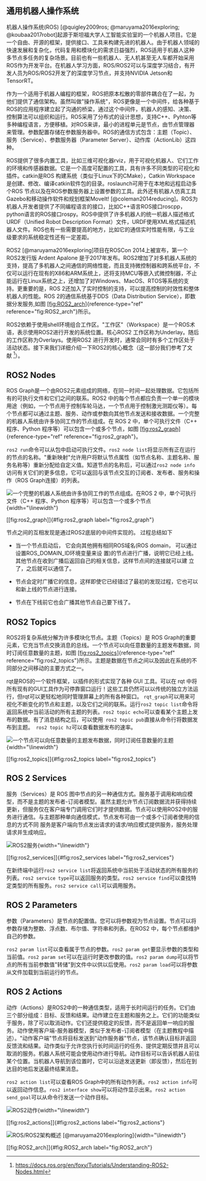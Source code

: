 ## 通用机器人操作系统

机器人操作系统(ROS) [@quigley2009ros; @maruyama2016exploring; @koubaa2017robot]起源于斯坦福大学人工智能实验室的一个机器人项目。它是一个自由、开源的框架，提供接口、工具来构建先进的机器人。由于机器人领域的快速发展和复杂化，代码复用和模块化的需求日益强烈，ROS适用于机器人这种多节点多任务的复杂场景。目前也有一些机器人、无人机甚至无人车都开始采用ROS作为开发平台。在机器人学习方面，ROS/ROS2可以与深度学习结合，有开发人员为ROS/ROS2开发了的深度学习节点，并支持NVIDIA
Jetson和TensorRT。

作为一个适用于机器人编程的框架，ROS把原本松散的零部件耦合在了一起，为他们提供了通信架构。虽然叫做"操作系统"，ROS更像是一个中间件，给各种基于ROS的应用程序建立起了沟通的桥梁，通过这个中间件，机器人的感知、决策、控制算法可以组织和运行。ROS采用了分布式的设计思想，支持C++、Pyhton等多种编程语言，方便移植。对ROS来讲，最小的进程单元是节点，由节点管理器来管理。参数配置存储在参数服务器中。ROS的通信方式包含：主题（Topic）、服务（Service）、参数服务器（Parameter
Server）、动作库（ActionLib）这四种。

ROS提供了很多内置工具，比如三维可视化器rviz，用于可视化机器人、它们工作的环境和传感器数据。它是一个高度可配置的工具，具有许多不同类型的可视化和插件。catkin是ROS
构建系统（类似于Linux下的CMake），Catkin
Workspace是创建、修改、编译catkin软件包的目录。roslaunch可用于在本地和远程启动多个ROS
节点以及在ROS参数服务器上设置参数的工具。此外还有机器人仿真工具Gazebo和移动操作软件和规划框架MoveIt! [@coleman2014reducing]。ROS为机器人开发者提供了不同编程语言的接口，比如C++语言ROS接口roscpp，python语言的ROS接口rospy。ROS中提供了许多机器人的统一机器人描述格式URDF（Unified
Robot Description
Format）文件，URDF使用XML格式描述机器人文件。ROS也有一些需要提高的地方，比如它的通信实时性能有限，与工业级要求的系统稳定性还有一定差距。

ROS2 [@maruyama2016exploring]项目在ROSCon 2014上被宣布，第一个ROS2发行版
Ardent Apalone
是于2017年发布。ROS2增加了对多机器人系统的支持，提高了多机器人之间通信的网络性能，而且支持微控制器和跨系统平台，不仅可以运行在现有的X86和ARM系统上，还将支持MCU等嵌入式微控制器，不止能运行在Linux系统之上，还增加了对Windows、MacOS、RTOS等系统的支持。更重要的是，ROS
2还加入了实时控制的支持，可以提高控制的时效性和整体机器人的性能。ROS
2的通信系统基于DDS（Data Distribution
Service），即数据分发服务,如图 [\[fig:ROS2\_arch\]](#fig:ROS2_arch){reference-type="ref"
reference="fig:ROS2_arch"}所示。

ROS2依赖于使用shell环境组合工作区。"工作区"（Workspace）是一个ROS术语，表示使用ROS2进行开发的系统位置。核心ROS2
工作区称为Underlay。随后的工作区称为Overlays。使用ROS2
进行开发时，通常会同时有多个工作区处于活动状态。接下来我们详细介绍一下ROS2的核心概念（这一部分我们参考了文献 [^1]）。

ROS2 Nodes
----------

ROS
Graph是一个由ROS2元素组成的网络，在同一时间一起处理数据。它包括所有的可执行文件和它们之间的联系。ROS2
中的每个节点都应负责一个单一的模块用途（例如，一个节点用于控制车轮马达，一个节点用于控制激光测距仪等）。每个节点都可以通过主题、服务、动作或参数向其他节点发送和接收数据。一个完整的机器人系统由许多协同工作的节点组成。在
ROS 2 中，单个可执行文件（C++ 程序、Python
程序等）可以包含一个或多个节点，如图 [\[fig:ros2\_graph\]](#fig:ros2_graph){reference-type="ref"
reference="fig:ros2_graph"}。

`ros2 run`命令可以从包中启动可执行文件。`ros2 node list`将显示所有正在运行的节点的名称。"重新映射"允许用户将默认节点属性（如节点名称、主题名称、服务名称等）重新分配给自定义值。知道节点的名称后，可以通过`ros2 node info`访问有关它们的更多信息，它可以返回与该节点交互的订阅者、发布者、服务和操作（ROS
Graph连接）的列表。

![一个完整的机器人系统由许多协同工作的节点组成。在ROS 2
中，单个可执行文件（C++ 程序、Python
程序等）可以包含一个或多个节点](../img/ch13/ros2_graph){width="\linewidth"}

[\[fig:ros2\_graph\]]{#fig:ros2_graph label="fig:ros2_graph"}

节点之间的互相发现是通过ROS2底层的中间件实现的。 过程总结如下

-   当一个节点启动后， 它会向其他拥有相同ROS域名(ROS domain，
    可以通过设置ROS\_DOMAIN\_ID环境变量来设
    置)的节点进行广播，说明它已经上线。
    其他节点在收到广播后返回自己的相关信息，这样节点间的连接就可以建
    立了，之后就可以通信了。

-   节点会定时广播它的信息，这样即使它已经错过了最初的发现过程，它也可以和新上线的节点进行连接。

-   节点在下线前它也会广播其他节点自己要下线了。

ROS2 Topics
-----------

ROS2将复杂系统分解为许多模块化节点。主题（Topics）是 ROS
Graph的重要元素，它充当节点交换消息的总线。一个节点可以向任意数量的主题发布数据，同时订阅任意数量的主题，如图 [\[fig:ros2\_topics\]](#fig:ros2_topics){reference-type="ref"
reference="fig:ros2_topics"}所示。主题是数据在节点之间以及因此在系统的不同部分之间移动的主要方式之一。

rqt是ROS的一个软件框架，以插件的形式实现了各种 GUI 工具。可以在 rqt
中将所有现有的GUI工具作为可停靠窗口运行！这些工具仍然可以以传统的独立方法运行，但rqt可以更轻松地同时管理屏幕上的所有各种窗口。
`rqt_graph`可以用来可视化不断变化的节点和主题，以及它们之间的联系。运行`ros2 topic list`命令将返回系统中当前活动的所有主题的列表。`ros2 topic echo`可以查看某个主题上发布的数据。有了消息结构之后，可以使用` ros2 topic pub`直接从命令行将数据发布到主题。` ros2 topic hz`可以查看数据发布的速率。

![一个节点可以向任意数量的主题发布数据，同时订阅任意数量的主题](../img/ch13/ros2_topics){width="\linewidth"}

[\[fig:ros2\_topics\]]{#fig:ros2_topics label="fig:ros2_topics"}

ROS 2 Services
--------------

服务（Services）是 ROS
图中节点的另一种通信方式。服务基于调用和响应模型，而不是主题的发布者-订阅者模型。虽然主题允许节点订阅数据流并获得持续更新，但服务仅在客户端专门调用它们时才提供数据。节点可以使用ROS2中的服务进行通信。与主题那种单向通信模式，节点发布可由一个或多个订阅者使用的信息的方式不同
服务是客户端向节点发出请求的请求/响应模式提供服务，服务处理请求并生成响应。

![ROS2服务](../img/ch13/ros2_services){width="\linewidth"}

[\[fig:ros2\_services\]]{#fig:ros2_services label="fig:ros2_services"}

在新终端中运行`ros2 service list`将返回系统中当前处于活动状态的所有服务的列表。`ros2 service type`可以返回服务的类型。`ros2 service find`可以查找特定类型的所有服务。`ros2 service call`可以调用服务。

ROS 2 Parameters
----------------

参数（Parameters）是节点的配置值。您可以将参数视为节点设置。节点可以将参数存储为整数、浮点数、布尔值、字符串和列表。在ROS2
中，每个节点都维护自己的参数。

`ros2 param list`可以查看属于节点的参数。`ros2 param get`要显示参数的类型和当前值。`ros2 param set`可以在运行时更改参数的值。`ros2 param dump`可以将节点的所有当前参数值"转储"到文件中以供以后使用。`ros2 param load`可以将参数从文件加载到当前运行的节点。

ROS 2 Actions
-------------

动作（Actions）是ROS2中的一种通信类型，适用于长时间运行的任务。它们由三个部分组成：目标、反馈和结果。动作建立在主题和服务之上。它们的功能类似于服务，除了可以取消动作。它们还提供稳定的反馈，而不是返回单一响应的服务。动作使用客户端-服务器模型，类似于发布者-订阅者模型（在主题教程中描述）。"动作客户端"节点将目标发送到"动作服务器"节点，该节点确认目标并返回反馈流和结果。动作类似于允许您执行长时间运行的任务、提供定期反馈并且可以取消的服务。机器人系统可能会使用动作进行导航。动作目标可以告诉机器人前往某个位置。当机器人导航到该位置时，它可以沿途发送更新（即反馈），然后在到达目的地后发送最终结果消息。

`ros2 action list`可以查看ROS
Graph中的所有动作列表。`ros2 action info`可以返回动作信息。`ros2 interface show`可以将动作显示出来。`ros2 action send_goal`可以从命令行发送一个动作目标。

![ROS2动作](../img/ch13/ros2_actions){width="\linewidth"}

[\[fig:ros2\_actions\]]{#fig:ros2_actions label="fig:ros2_actions"}

![**ROS/ROS2架构概述** [@maruyama2016exploring]](../img/ch13/ROS2_arch){width="\linewidth"}

[\[fig:ROS2\_arch\]]{#fig:ROS2_arch label="fig:ROS2_arch"}


[^1]: https://docs.ros.org/en/foxy/Tutorials/Understanding-ROS2-Nodes.html